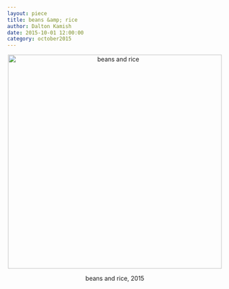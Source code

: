 ```yaml
---
layout: piece
title: beans &amp; rice
author: Dalton Kamish
date: 2015-10-01 12:00:00
category: october2015
--- 
```

<div align="center">
    <div class = "img-with-text" align="center">
        <img align="center" src="../october2015/beans_and_rice.png" alt="beans and rice" width="500"></img>
    </div>
    <p>beans and rice, 2015</p>
</div>
